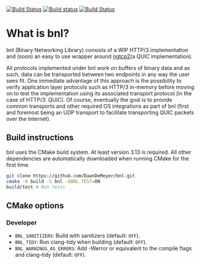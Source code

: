 [![Build Status](https://travis-ci.com/DaanDeMeyer/bnl.svg?branch=master)](https://travis-ci.com/DaanDeMeyer/bnl)
[![Build status](https://ci.appveyor.com/api/projects/status/xui0l32td6w9h6mt/branch/master?svg=true)](https://ci.appveyor.com/project/DaanDeMeyer/bnl/branch/master)
[![Build Status](https://dev.azure.com/daanjdemeyer/bnl/_apis/build/status/DaanDeMeyer.bnl?branchName=master)](https://dev.azure.com/daanjdemeyer/bnl/_build/latest?definitionId=3&branchName=master)

# What is bnl?

bnl (Binary Networking Library) consists of a WIP HTTP/3 implementation and
(soon) an easy to use wrapper around
[ngtcp2](https://github.com/ngtcp2/ngtcp2)(a QUIC implementation).

All protocols implemented under bnl work on buffers of binary data and as such,
data can be transported between two endpoints in any way the user sees fit. One
immediate advantage of this approach is the possibility to verify application
layer protocols such as HTTP/3 in-memory before moving on to test the
implementation using its associated transport protocol (in the case of HTTP/3:
QUIC). Of course, eventually the goal is to provide common transports and other
required OS integrations as part of bnl (first and foremost being an UDP
transport to facililate transporting QUIC packets over the Internet).

## Build instructions

bnl uses the CMake build system. At least version 3.13 is required. All other
dependencies are automatically downloaded when running CMake for the first time.

```sh
git clone https://github.com/DaanDeMeyer/bnl.git
cmake -B build -S bnl -DBNL_TEST=ON
build/test # Run tests
```

## CMake options

### Developer

- `BNL_SANITIZERS`: Build with sanitizers (default: `OFF`).
- `BNL_TIDY`: Run clang-tidy when building (default: `OFF`).
- `BNL_WARNINGS_AS_ERRORS`: Add -Werror or equivalent to the compile flags and
  clang-tidy (default: `OFF`).
